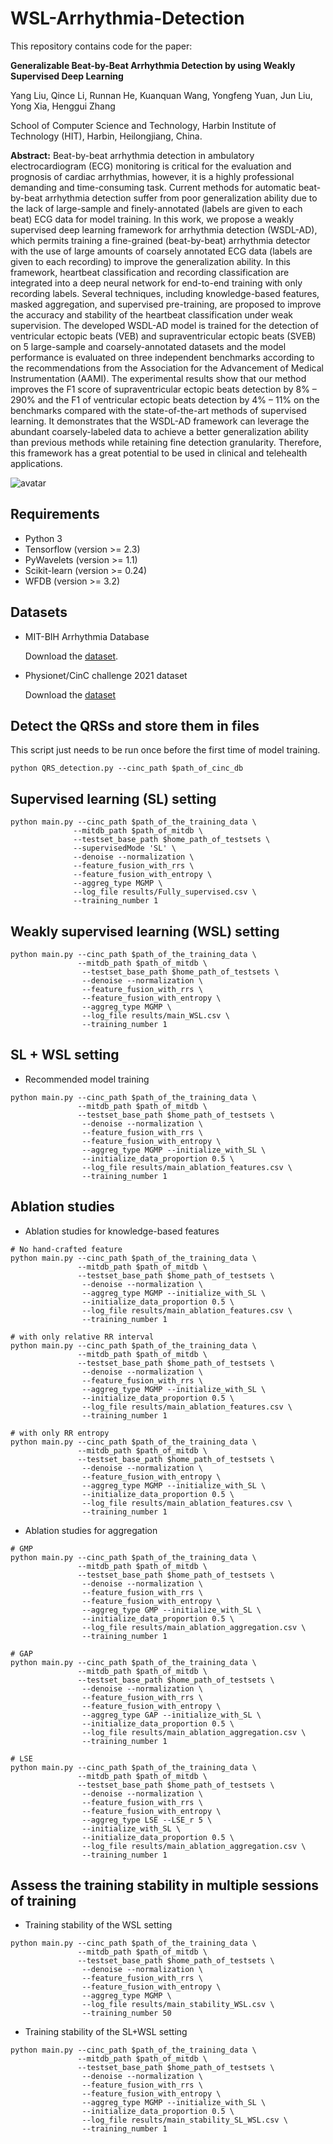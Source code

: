 # WSL-Arrhythmia-Detection

This repository contains code for the paper:

**Generalizable Beat-by-Beat Arrhythmia Detection by using Weakly Supervised Deep Learning**

Yang Liu, Qince Li, Runnan He, Kuanquan Wang, Yongfeng Yuan, Jun Liu, Yong Xia, Henggui Zhang

School of Computer Science and Technology, Harbin Institute of Technology (HIT), Harbin, Heilongjiang, China.

**Abstract:**
Beat-by-beat arrhythmia detection in ambulatory electrocardiogram (ECG) monitoring is critical for the evaluation and prognosis of cardiac arrhythmias, however, it is a highly professional demanding and time-consuming task. Current methods for automatic beat-by-beat arrhythmia detection suffer from poor generalization ability due to the lack of large-sample and finely-annotated (labels are given to each beat) ECG data for model training. In this work, we propose a weakly supervised deep learning framework for arrhythmia detection (WSDL-AD), which permits training a fine-grained (beat-by-beat) arrhythmia detector with the use of large amounts of coarsely annotated ECG data (labels are given to each recording) to improve the generalization ability. In this framework, heartbeat classification and recording classification are integrated into a deep neural network for end-to-end training with only recording labels. Several techniques, including knowledge-based features, masked aggregation, and supervised pre-training, are proposed to improve the accuracy and stability of the heartbeat classification under weak supervision. The developed WSDL-AD model is trained for the detection of ventricular ectopic beats (VEB) and supraventricular ectopic beats (SVEB) on 5 large-sample and coarsely-annotated datasets and the model performance is evaluated on three independent benchmarks according to the recommendations from the Association for the Advancement of Medical Instrumentation (AAMI). The experimental results show that our method improves the F1 score of supraventricular ectopic beats detection by 8% – 290% and the F1 of ventricular ectopic beats detection by 4% – 11% on the benchmarks compared with the state-of-the-art methods of supervised learning. It demonstrates that the WSDL-AD framework can leverage the abundant coarsely-labeled data to achieve a better generalization ability than previous methods while retaining fine detection granularity. Therefore, this framework has a great potential to be used in clinical and telehealth applications.

![avatar](images/graph_abstract.png)

## Requirements
* Python 3
* Tensorflow (version >= 2.3)
* PyWavelets (version >= 1.1)
* Scikit-learn (version >= 0.24)
* WFDB (version >= 3.2)

## Datasets
* MIT-BIH Arrhythmia Database

  Download the [dataset](https://physionet.org/content/mitdb/1.0.0/).
  
* Physionet/CinC challenge 2021 dataset

  Download the [dataset](https://physionetchallenges.org/2021/)

## Detect the QRSs and store them in files
This script just needs to be run once before the first time of model training.
```
python QRS_detection.py --cinc_path $path_of_cinc_db
```

## Supervised learning (SL) setting
 ```
python main.py --cinc_path $path_of_the_training_data \
               --mitdb_path $path_of_mitdb \
               --testset_base_path $home_path_of_testsets \
               --supervisedMode 'SL' \
               --denoise --normalization \
               --feature_fusion_with_rrs \
               --feature_fusion_with_entropy \
               --aggreg_type MGMP \
               --log_file results/Fully_supervised.csv \
               --training_number 1
```

## Weakly supervised learning (WSL) setting
```
python main.py --cinc_path $path_of_the_training_data \
               --mitdb_path $path_of_mitdb \
                --testset_base_path $home_path_of_testsets \
                --denoise --normalization \
                --feature_fusion_with_rrs \
                --feature_fusion_with_entropy \
                --aggreg_type MGMP \
                --log_file results/main_WSL.csv \
                --training_number 1
```

## SL + WSL setting
* Recommended model training
```
python main.py --cinc_path $path_of_the_training_data \
               --mitdb_path $path_of_mitdb \
               --testset_base_path $home_path_of_testsets \
                --denoise --normalization \
                --feature_fusion_with_rrs \
                --feature_fusion_with_entropy \
                --aggreg_type MGMP --initialize_with_SL \
                --initialize_data_proportion 0.5 \
                --log_file results/main_ablation_features.csv \
                --training_number 1
``` 
## Ablation studies
* Ablation studies for knowledge-based features
```
# No hand-crafted feature 
python main.py --cinc_path $path_of_the_training_data \
               --mitdb_path $path_of_mitdb \
               --testset_base_path $home_path_of_testsets \
                --denoise --normalization \
                --aggreg_type MGMP --initialize_with_SL \
                --initialize_data_proportion 0.5 \
                --log_file results/main_ablation_features.csv \
                --training_number 1
```
```
# with only relative RR interval
python main.py --cinc_path $path_of_the_training_data \
               --mitdb_path $path_of_mitdb \
               --testset_base_path $home_path_of_testsets \
                --denoise --normalization \
                --feature_fusion_with_rrs \
                --aggreg_type MGMP --initialize_with_SL \
                --initialize_data_proportion 0.5 \
                --log_file results/main_ablation_features.csv \
                --training_number 1
```
```
# with only RR entropy
python main.py --cinc_path $path_of_the_training_data \
               --mitdb_path $path_of_mitdb \
               --testset_base_path $home_path_of_testsets \
                --denoise --normalization \
                --feature_fusion_with_entropy \
                --aggreg_type MGMP --initialize_with_SL \
                --initialize_data_proportion 0.5 \
                --log_file results/main_ablation_features.csv \
                --training_number 1
```

* Ablation studies for aggregation
```
# GMP
python main.py --cinc_path $path_of_the_training_data \
               --mitdb_path $path_of_mitdb \
               --testset_base_path $home_path_of_testsets \
                --denoise --normalization \
                --feature_fusion_with_rrs \
                --feature_fusion_with_entropy \
                --aggreg_type GMP --initialize_with_SL \
                --initialize_data_proportion 0.5 \
                --log_file results/main_ablation_aggregation.csv \
                --training_number 1 
```
```
# GAP
python main.py --cinc_path $path_of_the_training_data \
               --mitdb_path $path_of_mitdb \
               --testset_base_path $home_path_of_testsets \
                --denoise --normalization \
                --feature_fusion_with_rrs \
                --feature_fusion_with_entropy \
                --aggreg_type GAP --initialize_with_SL \
                --initialize_data_proportion 0.5 \
                --log_file results/main_ablation_aggregation.csv \
                --training_number 1 
```
```
# LSE
python main.py --cinc_path $path_of_the_training_data \
               --mitdb_path $path_of_mitdb \
               --testset_base_path $home_path_of_testsets \
                --denoise --normalization \
                --feature_fusion_with_rrs \
                --feature_fusion_with_entropy \
                --aggreg_type LSE --LSE_r 5 \
                --initialize_with_SL \
                --initialize_data_proportion 0.5 \
                --log_file results/main_ablation_aggregation.csv \
                --training_number 1 
```
## Assess the training stability in multiple sessions of training 
* Training stability of the WSL setting
```
python main.py --cinc_path $path_of_the_training_data \
               --mitdb_path $path_of_mitdb \
               --testset_base_path $home_path_of_testsets \
                --denoise --normalization \
                --feature_fusion_with_rrs \
                --feature_fusion_with_entropy \
                --aggreg_type MGMP \
                --log_file results/main_stability_WSL.csv \
                --training_number 50
``` 
* Training stability of the SL+WSL setting
```
python main.py --cinc_path $path_of_the_training_data \
               --mitdb_path $path_of_mitdb \
               --testset_base_path $home_path_of_testsets \
                --denoise --normalization \
                --feature_fusion_with_rrs \
                --feature_fusion_with_entropy \
                --aggreg_type MGMP --initialize_with_SL \
                --initialize_data_proportion 0.5 \
                --log_file results/main_stability_SL_WSL.csv \
                --training_number 1
``` 
